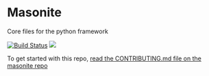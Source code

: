 # Masonite
Core files for the python framework

[![Build Status](https://travis-ci.org/MasoniteFramework/core.svg?branch=master)](https://travis-ci.org/MasoniteFramework/core) <img src="https://img.shields.io/badge/coverage-79%25-green.svg">

To get started with this repo, [read the CONTRIBUTING.md file on the masonite repo](https://github.com/josephmancuso/masonite/blob/master/CONTRIBUTING.md)
